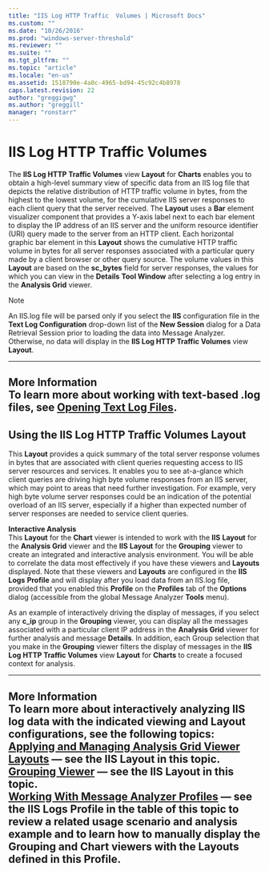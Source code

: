 ```yaml
---
title: "IIS Log HTTP Traffic  Volumes | Microsoft Docs"
ms.custom: ""
ms.date: "10/26/2016"
ms.prod: "windows-server-threshold"
ms.reviewer: ""
ms.suite: ""
ms.tgt_pltfrm: ""
ms.topic: "article"
ms.locale: "en-us"
ms.assetid: 1518790e-4a0c-4965-bd94-45c92c4b8978
caps.latest.revision: 22
author: "greggigwg"
ms.author: "greggill"
manager: "ronstarr"
---
```

# IIS Log HTTP Traffic  Volumes
The **IIS Log HTTP Traffic Volumes** view **Layout** for **Charts** enables you to obtain a high-level summary view of  specific data from an IIS log file that depicts the relative distribution of HTTP traffic volume in bytes, from the highest to the lowest volume, for the cumulative IIS server responses to each client query that the server received. The **Layout** uses a **Bar** element visualizer component that provides a Y-axis label next to each bar element to display the IP address of an IIS server and the uniform resource identifier (URI) query made to the server from an HTTP  client. Each horizontal graphic bar element in this **Layout** shows the cumulative HTTP traffic volume in bytes for all server responses associated with a particular query made by a client browser or other query source. The volume values in this **Layout** are based on the **sc_bytes** field for server responses, the values for which you can view in the **Details** **Tool Window** after selecting a log entry in the **Analysis Grid** viewer.  
  
> [!NOTE]
>  An IIS.log file will be parsed only if you select the **IIS** configuration file in the **Text Log Configuration** drop-down list of the **New Session** dialog for a Data Retrieval Session prior to loading the data into Message Analyzer. Otherwise, no data will display in the **IIS Log HTTP Traffic Volumes** view **Layout**.  
>   
>---  
>   
>  **More Information**   
>  **To learn more** about working with text-based .log files, see [Opening Text Log Files](opening-text-log-files.md).  
>---  
  
## Using the IIS Log HTTP Traffic Volumes Layout  
 This **Layout** provides a quick summary of the total server response volumes in bytes that are associated with client queries requesting access to IIS server resources and services. It enables you to see at-a-glance which client queries are driving high byte volume responses from an IIS server, which may point to areas that need further investigation. For example, very high byte volume server responses could be an indication of the potential overload of an IIS server, especially if a higher than expected number of server responses are needed to service client queries.  
  
 **Interactive Analysis**   
This **Layout** for the **Chart** viewer is intended to work with the **IIS** **Layout** for the **Analysis Grid** viewer and the **IIS** **Layout** for the **Grouping** viewer to create an integrated and interactive analysis environment. You will be able to correlate the data most effectively if you have these viewers and **Layouts** displayed. Note that these viewers and **Layouts** are configured in the **IIS Logs** **Profile** and will display after you  load data from an IIS.log file, provided that you enabled this **Profile** on the **Profiles** tab of the **Options** dialog (accessible from the global Message Analyzer **Tools** menu).  
  
 As an example of interactively driving the display of messages, if you select any **c_ip** group  in the **Grouping** viewer, you can display all the messages associated with a particular client IP address in the **Analysis Grid** viewer for further analysis and message **Details**. In addition, each Group selection that you make in the **Grouping** viewer filters the display of messages in the **IIS Log HTTP Traffic Volumes** view **Layout** for **Charts** to create a focused context for analysis.  
  
---  
  
 **More Information**   
 **To learn more** about interactively analyzing IIS log data with the indicated viewing and **Layout** configurations, see the following topics:  
[Applying and Managing Analysis Grid Viewer Layouts](applying-and-managing-analysis-grid-viewer-layouts.md) — see the **IIS** **Layout** in this topic.  
[Grouping Viewer](grouping-viewer.md) — see the **IIS** **Layout** in this topic.  
[Working With Message Analyzer Profiles](working-with-message-analyzer-profiles.md) — see the **IIS Logs** **Profile** in the table of this topic to review a related usage scenario and analysis example and to learn how to manually display the **Grouping** and **Chart** viewers with the **Layouts** defined in this **Profile**.  
---